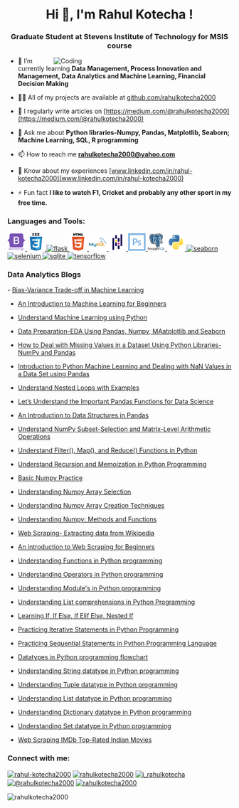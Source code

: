<h1 align="center">Hi 👋, I'm Rahul Kotecha !</h1>
<h3 align="center">Graduate Student at Stevens Institute of Technology for MSIS course</h3>
<img align="right" alt="Coding" width="400" src="https://encrypted-tbn0.gstatic.com/images?q=tbn:ANd9GcSB8-qEeIpxMaSbzaW4-okN06Hmetq3OMor8g&usqp=CAU">

- 🌱 I’m currently learning **Data Management, Process Innovation and Management, Data Analytics and Machine Learning, Financial Decision Making**

- 👨‍💻 All of my projects are available at [github.com/rahulkotecha2000](github.com/rahulkotecha2000)

- 📝 I regularly write articles on [https://medium.com/@rahulkotecha2000](https://medium.com/@rahulkotecha2000)

- 💬 Ask me about **Python libraries-Numpy, Pandas, Matplotlib, Seaborn; Machine Learning, SQL, R programming**

- 📫 How to reach me **rahulkotecha2000@yahoo.com**

- 📄 Know about my experiences [www.linkedin.com/in/rahul-kotecha2000](www.linkedin.com/in/rahul-kotecha2000)

- ⚡ Fun fact **I like to watch F1, Cricket and probably any other sport in my free time.**

<h3 align="left">Languages and Tools:</h3>
<p align="left"> <a href="https://getbootstrap.com" target="_blank" rel="noreferrer"> <img src="https://raw.githubusercontent.com/devicons/devicon/master/icons/bootstrap/bootstrap-plain-wordmark.svg" alt="bootstrap" width="40" height="40"/> </a> <a href="https://www.w3schools.com/css/" target="_blank" rel="noreferrer"> <img src="https://raw.githubusercontent.com/devicons/devicon/master/icons/css3/css3-original-wordmark.svg" alt="css3" width="40" height="40"/> </a> <a href="https://flask.palletsprojects.com/" target="_blank" rel="noreferrer"> <img src="https://www.vectorlogo.zone/logos/pocoo_flask/pocoo_flask-icon.svg" alt="flask" width="40" height="40"/> </a> <a href="https://www.w3.org/html/" target="_blank" rel="noreferrer"> <img src="https://raw.githubusercontent.com/devicons/devicon/master/icons/html5/html5-original-wordmark.svg" alt="html5" width="40" height="40"/> </a> <a href="https://www.mysql.com/" target="_blank" rel="noreferrer"> <img src="https://raw.githubusercontent.com/devicons/devicon/master/icons/mysql/mysql-original-wordmark.svg" alt="mysql" width="40" height="40"/> </a> <a href="https://pandas.pydata.org/" target="_blank" rel="noreferrer"> <img src="https://raw.githubusercontent.com/devicons/devicon/2ae2a900d2f041da66e950e4d48052658d850630/icons/pandas/pandas-original.svg" alt="pandas" width="40" height="40"/> </a> <a href="https://www.photoshop.com/en" target="_blank" rel="noreferrer"> <img src="https://raw.githubusercontent.com/devicons/devicon/master/icons/photoshop/photoshop-line.svg" alt="photoshop" width="40" height="40"/> </a> <a href="https://www.postgresql.org" target="_blank" rel="noreferrer"> <img src="https://raw.githubusercontent.com/devicons/devicon/master/icons/postgresql/postgresql-original-wordmark.svg" alt="postgresql" width="40" height="40"/> </a> <a href="https://www.python.org" target="_blank" rel="noreferrer"> <img src="https://raw.githubusercontent.com/devicons/devicon/master/icons/python/python-original.svg" alt="python" width="40" height="40"/> </a> <a href="https://seaborn.pydata.org/" target="_blank" rel="noreferrer"> <img src="https://seaborn.pydata.org/_images/logo-mark-lightbg.svg" alt="seaborn" width="40" height="40"/> </a> <a href="https://www.selenium.dev" target="_blank" rel="noreferrer"> <img src="https://raw.githubusercontent.com/detain/svg-logos/780f25886640cef088af994181646db2f6b1a3f8/svg/selenium-logo.svg" alt="selenium" width="40" height="40"/> </a> <a href="https://www.sqlite.org/" target="_blank" rel="noreferrer"> <img src="https://www.vectorlogo.zone/logos/sqlite/sqlite-icon.svg" alt="sqlite" width="40" height="40"/> </a> <a href="https://www.tensorflow.org" target="_blank" rel="noreferrer"> <img src="https://www.vectorlogo.zone/logos/tensorflow/tensorflow-icon.svg" alt="tensorflow" width="40" height="40"/> </a> </p>

<h3 align="left">Data Analytics Blogs</h3>
<!-- BLOG-POST-LIST:START -->
- <a href="https://python.plainenglish.io/bias-variance-trade-off-in-machine-learning-74b51295689e">Bias-Variance Trade-off in Machine Learning</a>

- <a href="https://python.plainenglish.io/an-introduction-to-machine-learning-for-beginners-41a8918ea964">An Introduction to Machine Learning for Beginners</a>

- <a href="https://python.plainenglish.io/understand-machine-learning-using-python-87b85607e8cc">Understand Machine Learning using Python</a>

- <a href="https://python.plainenglish.io/data-preparation-eda-using-pandas-numpy-matplotlib-and-seaborn-7afcc517154e">Data Preparation-EDA Using Pandas, Numpy, MAatplotlib and Seaborn</a>

- <a href="https://python.plainenglish.io/how-to-deal-with-missing-values-in-a-dataset-using-python-libraries-numpy-and-pandas-25ef5a3a7cc7">How to Deal with Missing Values in a Dataset Using Python Libraries- NumPy and Pandas</a>

- <a href="https://python.plainenglish.io/introduction-to-python-machine-learning-and-dealing-with-nan-values-in-a-data-set-using-pandas-bc185fa7aa5">Introduction to Python Machine Learning and Dealing with NaN Values in a Data Set using Pandas</a>

- <a href="https://python.plainenglish.io/understand-nested-loops-with-examples-2a9abbdebdfc">Understand Nested Loops with Examples</a>

- <a href="https://python.plainenglish.io/lets-understand-important-pandas-functions-for-data-science-52f42160b8e8">Let’s Understand the Important Pandas Functions for Data Science</a>

- <a href="https://python.plainenglish.io/understanding-pandas-data-structures-e47843f904a5">An Introduction to Data Structures in Pandas</a>

- <a href="https://python.plainenglish.io/understanding-numpy-subset-selection-and-matrix-level-arithmetic-operations-3f6227c14864">Understand NumPy Subset-Selection and Matrix-Level Arithmetic Operations</a>

- <a href="https://python.plainenglish.io/understanding-filter-map-and-reduce-functions-in-python-3f065206f6e8">Understand Filter(), Map(), and Reduce() Functions in Python</a>

- <a href="https://python.plainenglish.io/understanding-recursion-and-memoization-in-python-programming-5dfb45311787">Understand Recursion and Memoization in Python Programming</a>

- <a href="https://medium.com/@rahulkotecha2000/basic-numpy-practice-c1abfab34d71">Basic Numpy Practice</a>

- <a href="https://medium.com/@rahulkotecha2000/understanding-numpy-array-selection-ddef9320e9cc">Understanding Numpy Array Selection</a>

- <a href="https://medium.com/@rahulkotecha2000/understanding-numpy-array-creation-techniques-1196fa67f3e4">Understanding Numpy Array Creation Techniques</a>

- <a href="https://medium.com/@rahulkotecha2000/understanding-numpy-methods-and-functions-cd25036a3a73">Understanding Numpy: Methods and Functions</a>

- <a href="https://python.plainenglish.io/understanding-web-scraping-3-b57827a37401">Web Scraping- Extracting data from Wikipedia</a>

- <a href="https://python.plainenglish.io/understanding-web-scraping-1-96c6da98a5fc">An introduction to Web Scraping for Beginners</a>

- <a href="https://medium.com/@rahulkotecha2000/understanding-functions-in-python-programming-cfabd221fcfa">Understanding Functions in Python programming</a>

- <a href="https://medium.com/@rahulkotecha2000/understanding-operators-of-python-programming-54893af1eff8">Understanding Operators in Python programming</a>

- <a href="https://medium.com/@rahulkotecha2000/understanding-modules-in-python-programming-d8f907ca935">Understanding Module's in Python programming</a>

- <a href="https://medium.com/@rahulkotecha2000/understanding-list-comprehensions-in-python-programming-d8ed8ea5fe8a">Understanding List comprehensions in Python Programming</a>

- <a href="https://medium.com/@rahulkotecha2000/learning-if-if-else-if-elif-else-nested-if-7b28764ec8e9">Learning If, If Else, If Elif Else, Nested If</a>

- <a href="https://medium.com/@rahulkotecha2000/practicing-iterative-statements-in-python-programming-986e187cd172">Practicing Iterative Statements in Python Programming</a>

- <a href="https://medium.com/@rahulkotecha2000/practicing-sequential-statements-5a6d20ea780c">Practicing Sequential Statements in Python Programming Language</a>

- <a href="https://medium.com/@rahulkotecha2000/datatypes-of-python-programming-56cf4fdd5874">Datatypes in Python programming flowchart</a>

- <a href="https://python.plainenglish.io/understanding-strings-of-python-programming-59c61e2b19d1">Understanding String datatype in Python programming</a>

- <a href="https://medium.com/@rahulkotecha2000/understanding-tuple-datatype-in-python-programming-d8d44617c86d">Understanding Tuple datatype in Python programming</a>

- <a href="https://medium.com/@rahulkotecha2000/understanding-tuple-datatype-in-python-programming-d8d44617c86d">Understanding List datatype in Python programming</a>

- <a href="https://medium.com/@rahulkotecha2000/understanding-dictionary-datatype-of-python-programming-65021a7f740b">Understanding Dictionary datatype in Python programming</a>

- <a href="https://medium.com/@rahulkotecha2000/understanding-sets-datatype-of-python-programming-d8fe633aba07">Understanding Set datatype in Python programming</a>

- <a href="https://python.plainenglish.io/web-scraping-imdb-top-rated-indian-movies-b73c0f1c39ad">Web Scraping IMDb Top-Rated Indian Movies</a>

<!-- BLOG-POST-LIST:END -->

<h3 align="left">Connect with me:</h3>
<p align="left">
<a href="https://linkedin.com/in/rahul-kotecha2000" target="blank"><img align="center" src="https://raw.githubusercontent.com/rahuldkjain/github-profile-readme-generator/master/src/images/icons/Social/linked-in-alt.svg" alt="rahul-kotecha2000" height="30" width="40" /></a>
<a href="https://kaggle.com/rahulkotecha2000" target="blank"><img align="center" src="https://raw.githubusercontent.com/rahuldkjain/github-profile-readme-generator/master/src/images/icons/Social/kaggle.svg" alt="rahulkotecha2000" height="30" width="40" /></a>
<a href="https://instagram.com/i_rahulkotecha" target="blank"><img align="center" src="https://raw.githubusercontent.com/rahuldkjain/github-profile-readme-generator/master/src/images/icons/Social/instagram.svg" alt="i_rahulkotecha" height="30" width="40" /></a>
<a href="https://medium.com/@rahulkotecha2000" target="blank"><img align="center" src="https://raw.githubusercontent.com/rahuldkjain/github-profile-readme-generator/master/src/images/icons/Social/medium.svg" alt="@rahulkotecha2000" height="30" width="40" /></a>
<a href="https://www.hackerrank.com/rahulkotecha2000" target="blank"><img align="center" src="https://raw.githubusercontent.com/rahuldkjain/github-profile-readme-generator/master/src/images/icons/Social/hackerrank.svg" alt="rahulkotecha2000" height="30" width="40" /></a>
</p>


<p><img align="center" src="https://github-readme-stats.vercel.app/api/top-langs?username=rahulkotecha2000&show_icons=true&locale=en&layout=compact" alt="rahulkotecha2000" /></p>
